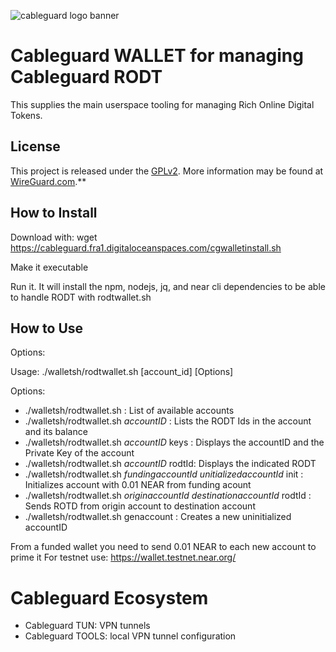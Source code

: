 ![cableguard logo banner](./banner.png)

# Cableguard WALLET for managing Cableguard RODT
This supplies the main userspace tooling for managing Rich Online Digital Tokens.

## License
This project is released under the [GPLv2](COPYING).
More information may be found at [WireGuard.com](https://www.wireguard.com/).**

## How to Install
Download with: wget https://cableguard.fra1.digitaloceanspaces.com/cgwalletinstall.sh

Make it executable

Run it. It will install the npm, nodejs, jq, and near cli dependencies to be able to handle RODT with rodtwallet.sh

## How to Use
Options:

Usage: ./walletsh/rodtwallet.sh [account_id] [Options]

Options:
-  ./walletsh/rodtwallet.sh                   : List of available accounts
-  ./walletsh/rodtwallet.sh *accountID*       : Lists the RODT Ids in the account and its balance
-  ./walletsh/rodtwallet.sh *accountID* keys  : Displays the accountID and the Private Key of the account
-  ./walletsh/rodtwallet.sh *accountID* rodtId: Displays the indicated RODT
-  ./walletsh/rodtwallet.sh *fundingaccountId* *unitializedaccountId* init   : Initializes account with 0.01 NEAR from funding acount
-  ./walletsh/rodtwallet.sh *originaccountId*  *destinationaccountId* rodtId : Sends ROTD from origin account to destination account
-  ./walletsh/rodtwallet.sh genaccount        : Creates a new uninitialized accountID

From a funded wallet you need to send 0.01 NEAR to each new account to prime it
For testnet use: https://wallet.testnet.near.org/

# Cableguard Ecosystem
- Cableguard TUN: VPN tunnels
- Cableguard TOOLS: local VPN tunnel configuration
